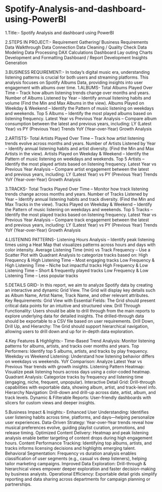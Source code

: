 # Spotify-Analysis-and-dashboard-using-PowerBI

1.Title:-  Spotify Analysis and dashboard using PowerBI

2.STEPS IN PROJECT:- 
  Requirement Gathering/ Business Requirements
  Data Walkthrough
  Data Connection
  Data Cleaning / Quality Check
  Data Modeling
  Data Processing
  DAX Calculations
  Dashboard Lay outing
  Charts Development and Formatting
  Dashboard / Report Development
  Insights Generation

3.BUSINESS REQUIREMENT:-
  In today’s digital music era, understanding listening patterns is crucial for both users and streaming platforms. This analysis focuses on Spotify Albums Data, providing insights into user engagement with albums over time.
  1.ALBUMS-
    Total Albums Played Over Time – Track how album listening trends change over months and years.
    Number of Albums Listened by Year – Identify annual listening habits and volume (Find the Min and Max Albums in the view).
    Albums Played on Weekday & Weekend – Identify the Pattern of music listening on weekdays and weekends.
    Top 5 Albums – Identify the most played albums based on listening frequency.
    Latest Year vs Previous Year Analysis – Compare album consumption between the latest and previous years, including:
      LY (Latest Year) vs PY (Previous Year) Trends
      YoY (Year-over-Year) Growth Analysis

  2.ARTISTS-
    Total Artists Played Over Time – Track how artist listening trends evolve across months and years.
    Number of Artists Listened by Year – Identify annual listening habits and artist diversity. (Find the Min and Max Artists in the view).
    Artists Played on Weekday & Weekend – Identify the Pattern of music listening on weekdays and weekends.
    Top 5 Artists – Identify the most played artists based on listening frequency.
    Latest Year vs Previous Year Analysis – Compare artist engagement between the latest and previous years, including:
      LY (Latest Year) vs PY (Previous Year) Trends
      YoY (Year-over-Year) Growth Analysis

  3.TRACKS-
    Total Tracks Played Over Time – Monitor how track listening trends change across months and years.
    Number of Tracks Listened by Year – Identify annual listening habits and track diversity. (Find the Min and Max Tracks in the view).
    Tracks Played on Weekday & Weekend – Identify the Pattern of music listening on weekdays and weekends.
    Top 5 Tracks – Identify the most played tracks based on listening frequency.
    Latest Year vs Previous Year Analysis – Compare track engagement between the latest and previous years, including:
      LY (Latest Year) vs PY (Previous Year) Trends
      YoY (Year-over-Year) Growth Analysis

  4.LISTENING PATTERNS-
    Listening Hours Analysis – Identify peak listening times using a Heat Map that visualizes patterns across hours and days with color intensity.
    Average Listening Time (min) vs Track Frequency – Use a Scatter Plot with Quadrant Analysis to categorize tracks based on:
      High Frequency & High Listening Time – Most engaging tracks
      Low Frequency & High Listening Time – Niche but impactful tracks
      High Frequency & Low Listening Time – Short & frequently played tracks
      Low Frequency & Low Listening Time – Less popular tracks

  5.DETAILS GRID-
    In this report, we aim to analyze Spotify data by creating an interactive and dynamic Grid View. 
    The Grid will display key details such as Album Name, Artist Name, Track Name, and other relevant attributes.
    Key Requirements:
     Grid View with Essential Fields:
      The Grid should present critical data points for an intuitive and structured view.
     Drill Through Functionality:
      Users should be able to drill through from the main reports to explore underlying data for detailed insights.
      The drilled-through data should be exportable to a CSV file based on user requirements.
    Drill Down, Drill Up, and Hierarchy:
      The Grid should support hierarchical navigation, allowing users to drill down and up for in-depth data exploration.

4.Key Features & Highlights:-
  Time-Based Trend Analysis: Monitor listening patterns for albums, artists, and tracks over months and years.
  Top Performers: Identify top 5 albums, artists, and tracks by play frequency.
  Weekday vs Weekend Listening: Understand how listening behavior differs on weekdays vs weekends.
  YoY Comparison: Analyze Latest Year vs Previous Year trends with growth insights.
  Listening Pattern Heatmap: Visualize peak listening hours across days using a color-coded heatmap.
  Quadrant Analysis: Categorize tracks by frequency and listening time (engaging, niche, frequent, unpopular).
  Interactive Detail Grid: Drill-through capabilities with exportable data, showing album, artist, and track-level info.
  Hierarchy Navigation: Drill-down and drill-up across date, artist, album, and track levels.
  Dynamic & Filterable Reports: User-friendly dashboards with slicers for custom views and deeper insights.

5.Business Impact & Insights:-
  Enhanced User Understanding:
    Identifies user listening habits across time, platforms, and days—helping personalize user experiences.
  Data-Driven Strategy:
    Year-over-Year trends reveal how musical preferences evolve, guiding playlist curation, promotions, and release timing.
  Optimized Content Delivery:
    Heatmap and peak listening analysis enable better targeting of content drops during high engagement hours.
  Content Performance Tracking:
    Identifying top albums, artists, and tracks informs licensing decisions and highlights emerging talent.
  Behavioral Segmentation:
    Frequency vs duration analysis enables classification of user segments (e.g., casual vs deep listeners), helping tailor marketing campaigns.
  Improved Data Exploration:
    Drill-through & hierarchical views empower deeper exploration and faster decision-making by business analysts.
  Operational Efficiency:
    Exportable detail grids simplify reporting and data sharing across departments for campaign planning or partnerships.








